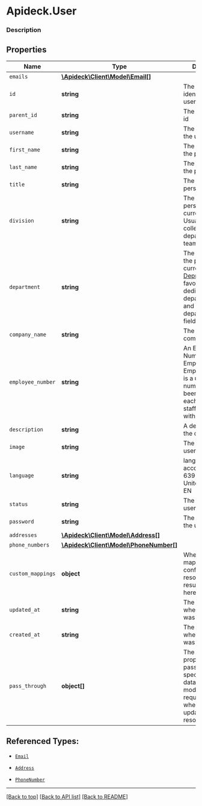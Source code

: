 # Apideck.User

### Description

## Properties
Name | Type | Description | Notes
------------ | ------------- | ------------- | -------------
`emails` | [**\Apideck\Client\Model\Email[]**](Email.md) |  | 
`id` | **string** | The unique identifier for the user | [optional] 
`parent_id` | **string** | The parent user id | [optional] 
`username` | **string** | The username of the user | [optional] 
`first_name` | **string** | The first name of the person. | [optional] 
`last_name` | **string** | The last name of the person. | [optional] 
`title` | **string** | The job title of the person. | [optional] 
`division` | **string** | The division the person is currently in. Usually a collection of departments or teams or regions. | [optional] 
`department` | **string** | The department the person is currently in. [Deprecated](https://developers.apideck.com/changelog) in favor of the dedicated department_id and department_name field. | [optional] 
`company_name` | **string** | The name of the company. | [optional] 
`employee_number` | **string** | An Employee Number, Employee ID or Employee Code, is a unique number that has been assigned to each individual staff member within a company. | [optional] 
`description` | **string** | A description of the object. | [optional] 
`image` | **string** | The URL of the user's avatar | [optional] 
`language` | **string** | language code according to ISO 639-1. For the United States - EN | [optional] 
`status` | **string** | The status of the user | [optional] 
`password` | **string** | The password of the user | [optional] 
`addresses` | [**\Apideck\Client\Model\Address[]**](Address.md) |  | [optional] 
`phone_numbers` | [**\Apideck\Client\Model\PhoneNumber[]**](PhoneNumber.md) |  | [optional] 
`custom_mappings` | **object** | When custom mappings are configured on the resource, the result is included here. | [optional] 
`updated_at` | **string** | The date and time when the user was last updated. | [optional] 
`created_at` | **string** | The date and time when the user was created. | [optional] 
`pass_through` | **object[]** | The pass_through property allows passing service-specific, custom data or structured modifications in request body when creating or updating resources. | [optional] 





## Referenced Types:
* [`Email`](Email.md)















* [`Address`](Address.md)
* [`PhoneNumber`](PhoneNumber.md)





---

[[Back to top]](#) [[Back to API list]](../../../../README.md#documentation-for-api-endpoints) [[Back to README]](../../../../README.md)


